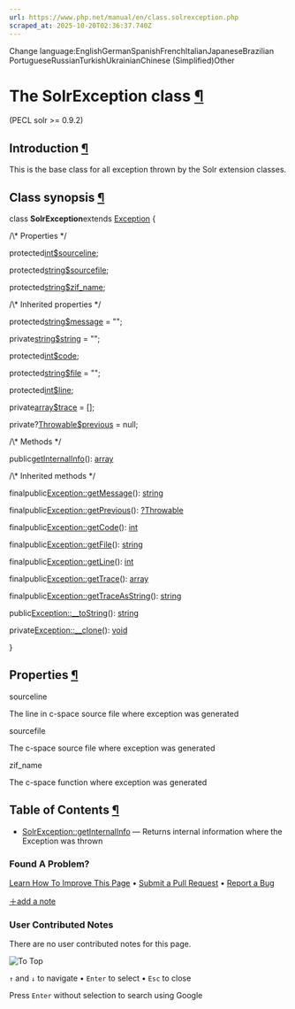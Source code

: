 ```yaml
---
url: https://www.php.net/manual/en/class.solrexception.php
scraped_at: 2025-10-20T02:36:37.740Z
---
```


Change language:EnglishGermanSpanishFrenchItalianJapaneseBrazilian PortugueseRussianTurkishUkrainianChinese (Simplified)Other

# The SolrException class [¶](https://www.php.net/manual/en/class.solrexception.php\#class.solrexception)

(PECL solr >= 0.9.2)

## Introduction [¶](https://www.php.net/manual/en/class.solrexception.php\#solrexception.intro)

This is the base class for all exception thrown by the Solr extension classes.


## Class synopsis [¶](https://www.php.net/manual/en/class.solrexception.php\#solrexception.synopsis)

class **SolrException**extends [Exception](https://www.php.net/manual/en/class.exception.php)
{

/\\* Properties \*/

protected[int](https://www.php.net/manual/en/language.types.integer.php)[$sourceline](https://www.php.net/manual/en/class.solrexception.php#solrexception.props.sourceline);

protected[string](https://www.php.net/manual/en/language.types.string.php)[$sourcefile](https://www.php.net/manual/en/class.solrexception.php#solrexception.props.sourcefile);

protected[string](https://www.php.net/manual/en/language.types.string.php)[$zif\_name](https://www.php.net/manual/en/class.solrexception.php#solrexception.props.zif-name);

/\\* Inherited properties \*/

protected[string](https://www.php.net/manual/en/language.types.string.php)[$message](https://www.php.net/manual/en/class.exception.php#exception.props.message) = "";

private[string](https://www.php.net/manual/en/language.types.string.php)[$string](https://www.php.net/manual/en/class.exception.php#exception.props.string) = "";

protected[int](https://www.php.net/manual/en/language.types.integer.php)[$code](https://www.php.net/manual/en/class.exception.php#exception.props.code);

protected[string](https://www.php.net/manual/en/language.types.string.php)[$file](https://www.php.net/manual/en/class.exception.php#exception.props.file) = "";

protected[int](https://www.php.net/manual/en/language.types.integer.php)[$line](https://www.php.net/manual/en/class.exception.php#exception.props.line);

private[array](https://www.php.net/manual/en/language.types.array.php)[$trace](https://www.php.net/manual/en/class.exception.php#exception.props.trace) = \[\];

private?[Throwable](https://www.php.net/manual/en/class.throwable.php)[$previous](https://www.php.net/manual/en/class.exception.php#exception.props.previous) = null;

/\\* Methods \*/

public[getInternalInfo](https://www.php.net/manual/en/solrexception.getinternalinfo.php)(): [array](https://www.php.net/manual/en/language.types.array.php)

/\\* Inherited methods \*/

finalpublic[Exception::getMessage](https://www.php.net/manual/en/exception.getmessage.php)(): [string](https://www.php.net/manual/en/language.types.string.php)

finalpublic[Exception::getPrevious](https://www.php.net/manual/en/exception.getprevious.php)(): [?](https://www.php.net/manual/en/language.types.null.php)[Throwable](https://www.php.net/manual/en/class.throwable.php)

finalpublic[Exception::getCode](https://www.php.net/manual/en/exception.getcode.php)(): [int](https://www.php.net/manual/en/language.types.integer.php)

finalpublic[Exception::getFile](https://www.php.net/manual/en/exception.getfile.php)(): [string](https://www.php.net/manual/en/language.types.string.php)

finalpublic[Exception::getLine](https://www.php.net/manual/en/exception.getline.php)(): [int](https://www.php.net/manual/en/language.types.integer.php)

finalpublic[Exception::getTrace](https://www.php.net/manual/en/exception.gettrace.php)(): [array](https://www.php.net/manual/en/language.types.array.php)

finalpublic[Exception::getTraceAsString](https://www.php.net/manual/en/exception.gettraceasstring.php)(): [string](https://www.php.net/manual/en/language.types.string.php)

public[Exception::\_\_toString](https://www.php.net/manual/en/exception.tostring.php)(): [string](https://www.php.net/manual/en/language.types.string.php)

private[Exception::\_\_clone](https://www.php.net/manual/en/exception.clone.php)(): [void](https://www.php.net/manual/en/language.types.void.php)

}

## Properties [¶](https://www.php.net/manual/en/class.solrexception.php\#solrexception.props)

sourceline

The line in c-space source file where exception was generated

sourcefile

The c-space source file where exception was generated

zif\_name

The c-space function where exception was generated

## Table of Contents [¶](https://www.php.net/manual/en/class.solrexception.php\#class.solrexception)

- [SolrException::getInternalInfo](https://www.php.net/manual/en/solrexception.getinternalinfo.php) — Returns internal information where the Exception was thrown

### Found A Problem?

[Learn How To Improve This Page](https://github.com/php/doc-base/blob/master/README.md "This will take you to our contribution guidelines on GitHub")
•
[Submit a Pull Request](https://github.com/php/doc-en/blob/master/reference/solr/solrexception.xml)
•
[Report a Bug](https://github.com/php/doc-en/issues/new?body=From%20manual%20page:%20https:%2F%2Fphp.net%2Fclass.solrexception%0A%0A---)

[＋add a note](https://www.php.net/manual/add-note.php?sect=class.solrexception&repo=en&redirect=https://www.php.net/manual/en/class.solrexception.php)

### User Contributed Notes

There are no user contributed notes for this page.

![To Top](https://www.php.net/images/to-top@2x.png)

`↑` and `↓` to navigate •
`Enter` to select •
`Esc` to close


Press `Enter` without
selection to search using Google